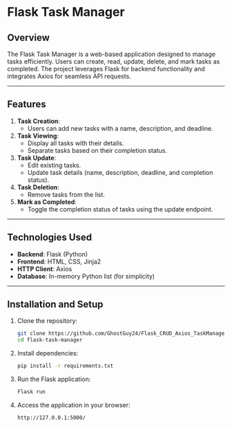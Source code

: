 # Flask Task Manager

## Overview
The Flask Task Manager is a web-based application designed to manage tasks efficiently. Users can create, read, update, delete, and mark tasks as completed. The project leverages Flask for backend functionality and integrates Axios for seamless API requests.

---

## Features

1. **Task Creation**:
   - Users can add new tasks with a name, description, and deadline.
2. **Task Viewing**:
   - Display all tasks with their details.
   - Separate tasks based on their completion status.
3. **Task Update**:
   - Edit existing tasks.
   - Update task details (name, description, deadline, and completion status).
4. **Task Deletion**:
   - Remove tasks from the list.
5. **Mark as Completed**:
   - Toggle the completion status of tasks using the update endpoint.

---

## Technologies Used

- **Backend**: Flask (Python)
- **Frontend**: HTML, CSS, Jinja2
- **HTTP Client**: Axios
- **Database**: In-memory Python list (for simplicity)

---

## Installation and Setup

1. Clone the repository:
   ```bash
   git clone https://github.com/GhostGuy24/Flask_CRUD_Axios_TaskManager.git
   cd flask-task-manager
2. Install dependencies:
    ```bash
    pip install -r requirements.txt
3. Run the Flask application:
    ```bash
    Flask run
4. Access the application in your browser:
    ```bash
    http://127.0.0.1:5000/
    
